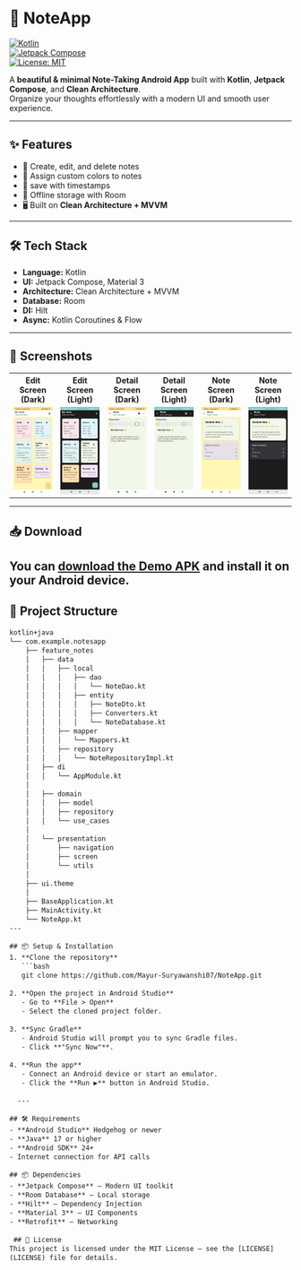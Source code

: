 # 📒 NoteApp  

[![Kotlin](https://img.shields.io/badge/Kotlin-1.9-blue.svg?logo=kotlin)](https://kotlinlang.org/)  
[![Jetpack Compose](https://img.shields.io/badge/Jetpack%20Compose-Material%203-blueviolet.svg?logo=jetpackcompose)](https://developer.android.com/jetpack/compose)  
[![License: MIT](https://img.shields.io/badge/License-MIT-green.svg)](LICENSE)  

A **beautiful & minimal Note-Taking Android App** built with **Kotlin**, **Jetpack Compose**, and **Clean Architecture**.  
Organize your thoughts effortlessly with a modern UI and smooth user experience.  

---

## ✨ Features  
- 📝 Create, edit, and delete notes  
- 🎨 Assign custom colors to notes  
- 📅 save with timestamps  
- 💾 Offline storage with Room  
- 🖥 Built on **Clean Architecture + MVVM**  

---

## 🛠 Tech Stack  
- **Language:** Kotlin  
- **UI:** Jetpack Compose, Material 3  
- **Architecture:** Clean Architecture + MVVM  
- **Database:** Room  
- **DI:** Hilt  
- **Async:** Kotlin Coroutines & Flow  

---

## 📸 Screenshots

<table align="center">
  <tr>
    <th>Edit Screen (Dark)</th>
    <th>Edit Screen (Light)</th>
    <th>Detail Screen (Dark)</th>
    <th>Detail Screen (Light)</th>
    <th>Note Screen (Dark)</th>
    <th>Note Screen (Light)</th>
  </tr>
  <tr>
    <td><img src="screenshots/NoteScreen(Light_Mode).jpg" width="200"></td>
    <td><img src="screenshots/NoteScreen(DarkMode).jpg" width="200"></td>
    <td><img src="screenshots/EditScreen(LightMode).jpg" width="200"></td>
    <td><img src="screenshots/EditScreen(DarkMode).jpg" width="200"></td>
    <td><img src="screenshots/NoteDetailScreen(Light_Mode).jpg" width="200"></td>
    <td><img src="screenshots/NoteDetailScreen(Dark_Mode).jpg" width="200"></td>
  </tr>
</table>

---
## 📥 Download
You can [download the Demo APK](https://github.com/Mayur-Suryawanshi07/NoteApp/releases/download/v1.0.0/NoteApp.apk) and install it on your Android device.
---
## 📂 Project Structure

```plaintext
kotlin+java
└── com.example.notesapp
    ├── feature_notes
    │   ├── data
    │   │   ├── local
    │   │   │   ├── dao
    │   │   │   │   └── NoteDao.kt
    │   │   │   ├── entity
    │   │   │   │   ├── NoteDto.kt
    │   │   │   │   ├── Converters.kt
    │   │   │   │   └── NoteDatabase.kt
    │   │   ├── mapper
    │   │   │   └── Mappers.kt
    │   │   ├── repository
    │   │   │   └── NoteRepositoryImpl.kt
    │   ├── di
    │   │   └── AppModule.kt
    │
    │   ├── domain
    │   │   ├── model
    │   │   ├── repository
    │   │   └── use_cases
    │
    │   └── presentation
    │       ├── navigation
    │       ├── screen
    │       └── utils
    │
    ├── ui.theme
    │
    ├── BaseApplication.kt
    ├── MainActivity.kt
    └── NoteApp.kt
---

## 📦 Setup & Installation
1. **Clone the repository**  
   ```bash
   git clone https://github.com/Mayur-Suryawanshi07/NoteApp.git

2. **Open the project in Android Studio**  
   - Go to **File > Open**  
   - Select the cloned project folder.

3. **Sync Gradle**  
   - Android Studio will prompt you to sync Gradle files.  
   - Click **"Sync Now"**.

4. **Run the app**  
   - Connect an Android device or start an emulator.  
   - Click the **Run ▶️** button in Android Studio.
     
  ---

## 🛠 Requirements
- **Android Studio** Hedgehog or newer  
- **Java** 17 or higher  
- **Android SDK** 24+  
- Internet connection for API calls  

## 📦 Dependencies
- **Jetpack Compose** – Modern UI toolkit  
- **Room Database** – Local storage  
- **Hilt** – Dependency Injection  
- **Material 3** – UI Components  
- **Retrofit** – Networking  

 ## 📜 License
This project is licensed under the MIT License – see the [LICENSE](LICENSE) file for details.
